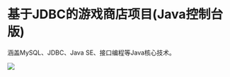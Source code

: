 # 基于JDBC的游戏商店项目(Java控制台版)

涵盖MySQL、JDBC、Java SE、接口编程等Java核心技术。 

![](https://ws3.sinaimg.cn/large/006tNc79ly1fzg9yj27f8j30bg0arjsp.jpg)

